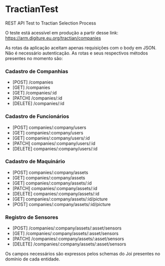 # TractianTest
REST API Test to Tractian Selection Process

O teste está acessível em produção a partir desse link: https://arm.digiture.eu.org/tractian/companies

As rotas da aplicação aceitam apenas requisições com o body em JSON. Não é necessário autenticação. As rotas e seus respectivos métodos presentes no momento são:

### Cadastro de Companhias
- [POST] /companies
- [GET]  /companies
- [GET] /companies/:id
- [PATCH] /companies/:id
- [DELETE] /companies/:id

### Cadastro de Funcionários
- [POST] companies/:company/users
- [GET] companies/:company/users
- [GET] companies/:company/users/:id
- [PATCH] companies/:company/users/:id
- [DELETE] companies/:company/users/:id

### Cadastro de Maquinário
- [POST] companies/:company/assets
- [GET] companies/:company/assets
- [GET] companies/:company/assets/:id
- [PATCH] companies/:company/assets/:id
- [DELETE] companies/:company/assets/:id
- [GET] companies/:company/assets/:id/picture
- [POST] companies/:company/assets/:id/picture

### Registro de Sensores
- [POST] /companies/:company/assets/:asset/sensors
- [GET] /companies/:company/assets/:asset/sensors
- [PATCH] /companies/:company/assets/:asset/sensors
- [DELETE] /companies/:company/assets/:asset/sensors

Os campos necessários são expressos pelos schemas do Joi presentes no domínio de cada entidade.

